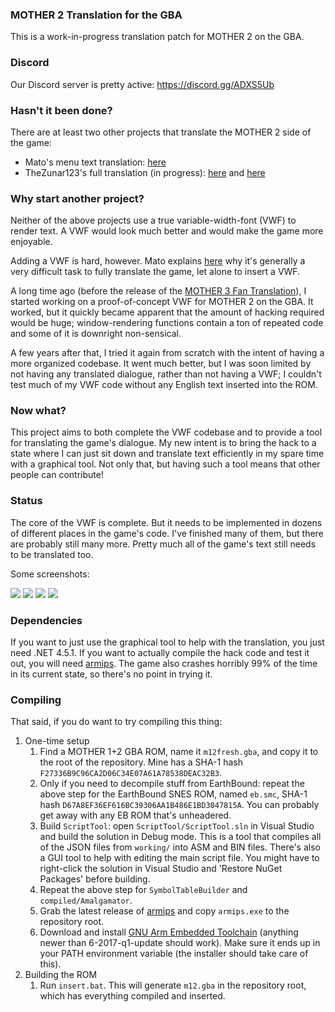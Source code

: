 ### MOTHER 2 Translation for the GBA
This is a work-in-progress translation patch for MOTHER 2 on the GBA.

### Discord
Our Discord server is pretty active: https://discord.gg/ADXS5Ub

### Hasn't it been done?
There are at least two other projects that translate the MOTHER 2 side of the game:
- Mato's menu text translation: [here](http://mother12.earthboundcentral.com/)
- TheZunar123's full translation (in progress): [here](http://earthboundcentral.com/forum/viewtopic.php?f=3&t=526) and [here](http://forum.starmen.net/forum/Games/Mother2/Mother-2-Fan-Translation/page/1/)

### Why start another project?
Neither of the above projects use a true variable-width-font (VWF) to render text. A VWF would look much better and would make the game more enjoyable.

Adding a VWF is hard, however. Mato explains [here](http://earthboundcentral.com/2011/04/a-look-at-the-mother-2-side/) why it's generally a very difficult task to fully translate the game, let alone to insert a VWF.

A long time ago (before the release of the [MOTHER 3 Fan Translation](http://mother3.fobby.net)), I started working on a proof-of-concept VWF for MOTHER 2 on the GBA. It worked, but it quickly became apparent that the amount of hacking required would be huge; window-rendering functions contain a ton of repeated code and some of it is downright non-sensical.

A few years after that, I tried it again from scratch with the intent of having a more organized codebase. It went much better, but I was soon limited by not having any translated dialogue, rather than not having a VWF; I couldn't test much of my VWF code without any English text inserted into the ROM.

### Now what?
This project aims to both complete the VWF codebase and to provide a tool for translating the game's dialogue. My new intent is to bring the hack to a state where I can just sit down and translate text efficiently in my spare time with a graphical tool. Not only that, but having such a tool means that other people can contribute!

### Status
The core of the VWF is complete. But it needs to be implemented in dozens of different places in the game's code. I've finished many of them, but there are probably still many more. Pretty much all of the game's text still needs to be translated too.

Some screenshots:

![](./screenshots/itshappening2.png) ![](./screenshots/itshappening4.png) ![](./screenshots/itshappening5.png) ![](./screenshots/m2-status2.png)

### Dependencies
If you want to just use the graphical tool to help with the translation, you just need .NET 4.5.1. If you want to actually compile the hack code and test it out, you will need [armips](https://github.com/Kingcom/armips). The game also crashes horribly 99% of the time in its current state, so there's no point in trying it.

### Compiling
That said, if you do want to try compiling this thing:

1. One-time setup
    1. Find a MOTHER 1+2 GBA ROM, name it `m12fresh.gba`, and copy it to the root of the repository. Mine has a SHA-1 hash `F27336B9C96CA2D06C34E07A61A78538DEAC32B3`.
    2. Only if you need to decompile stuff from EarthBound: repeat the above step for the EarthBound SNES ROM, named `eb.smc`, SHA-1 hash `D67A8EF36EF616BC39306AA1B486E1BD3047815A`. You can probably get away with any EB ROM that's unheadered.
    3. Build `ScriptTool`: open `ScriptTool/ScriptTool.sln` in Visual Studio and build the solution in Debug mode. This is a tool that compiles all of the JSON files from `working/` into ASM and BIN files. There's also a GUI tool to help with editing the main script file. You might have to right-click the solution in Visual Studio and 'Restore NuGet Packages' before building.
    4. Repeat the above step for `SymbolTableBuilder` and `compiled/Amalgamator`.
    5. Grab the latest release of [armips](https://github.com/Kingcom/armips/releases) and copy `armips.exe` to the repository root.
    6. Download and install [GNU Arm Embedded Toolchain](https://developer.arm.com/open-source/gnu-toolchain/gnu-rm/downloads) (anything newer than 6-2017-q1-update should work). Make sure it ends up in your PATH environment variable (the installer should take care of this).
2. Building the ROM
    1. Run `insert.bat`. This will generate `m12.gba` in the repository root, which has everything compiled and inserted.
